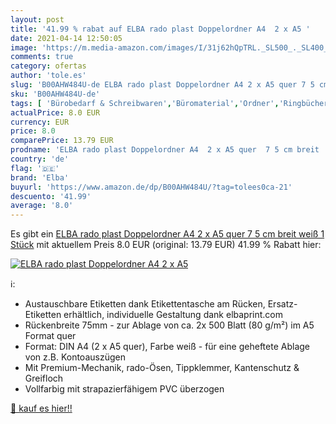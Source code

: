 ```yaml
---
layout: post
title: '41.99 % rabat auf ELBA rado plast Doppelordner A4  2 x A5 '
date: 2021-04-14 12:50:05
image: 'https://m.media-amazon.com/images/I/31j62hQpTRL._SL500_._SL400_.jpg'
comments: true
category: ofertas
author: 'tole.es'
slug: 'B00AHW484U-de ELBA rado plast Doppelordner A4 2 x A5 quer 7 5 cm breit...'
sku: 'B00AHW484U-de'
tags: [ 'Bürobedarf & Schreibwaren','Büromaterial','Ordner','Ringbücher','Ringbücher & Zubehör','elba', ]
actualPrice: 8.0 EUR
currency: EUR
price: 8.0
comparePrice: 13.79 EUR
prodname: 'ELBA rado plast Doppelordner A4  2 x A5 quer  7 5 cm breit  weiß  1 Stück'
country: 'de'
flag: '🇩🇪'
brand: 'Elba'
buyurl: 'https://www.amazon.de/dp/B00AHW484U/?tag=tolees0ca-21'
descuento: '41.99'
average: '8.0'
---
```


Es gibt ein [ELBA rado plast Doppelordner A4  2 x A5 quer  7 5 cm breit  weiß  1 Stück](https://www.amazon.de/dp/B00AHW484U/?tag=tolees0ca-21) mit aktuellem Preis 8.0 EUR (original: 13.79 EUR) 41.99 % Rabatt hier:

[![ELBA rado plast Doppelordner A4  2 x A5 ](https://m.media-amazon.com/images/I/31j62hQpTRL._SL500_._SL400_.jpg)](https://www.amazon.de/dp/B00AHW484U/?tag=tolees0ca-21)

ℹ️:

- Austauschbare Etiketten dank Etikettentasche am Rücken, Ersatz-Etiketten erhältlich, individuelle Gestaltung dank elbaprint.com
- Rückenbreite 75mm - zur Ablage von ca. 2x 500 Blatt (80 g/m²) im A5 Format quer
- Format: DIN A4 (2 x A5 quer), Farbe weiß - für eine geheftete Ablage von z.B. Kontoauszügen
- Mit Premium-Mechanik, rado-Ösen, Tippklemmer, Kantenschutz & Greifloch
- Vollfarbig mit strapazierfähigem PVC überzogen

[🛒 kauf es hier!!](https://www.amazon.de/dp/B00AHW484U/?tag=tolees0ca-21)
